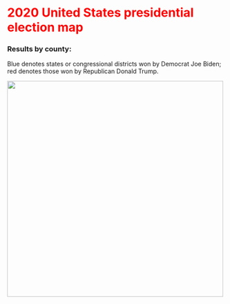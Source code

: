 <h1 style="color:red">2020 United States presidential election map </h1>

### Results by county:
Blue denotes states or congressional districts won by Democrat Joe Biden; red denotes those won by Republican Donald Trump.


<img src="https://upload.wikimedia.org/wikipedia/commons/5/59/United_States_presidential_election_results_by_county%2C_2020.svg" width="500px" />
